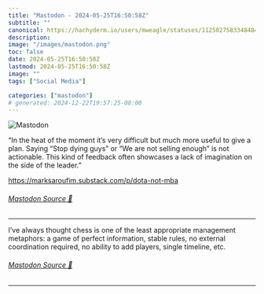 ```yaml
---
title: "Mastodon - 2024-05-25T16:50:58Z"
subtitle: ""
canonical: https://hachyderm.io/users/mweagle/statuses/112502758334848467
description:
image: "/images/mastodon.png"
toc: false
date: 2024-05-25T16:50:58Z
lastmod: 2024-05-25T16:50:58Z
image: ""
tags: ["Social Media"]

categories: ["mastodon"]
# generated: 2024-12-22T19:57:25-08:00
---
```

![Mastodon](/images/mastodon.png)

<p>“In the heat of the moment it’s very difficult but much more useful to give a plan. Saying “Stop dying guys” or “We are not selling enough” is not actionable. This kind of feedback often showcases a lack of imagination on the side of the leader.”</p><p><a href="https://marksaroufim.substack.com/p/dota-not-mba" target="_blank" rel="nofollow noopener noreferrer" translate="no"><span class="invisible">https://</span><span class="ellipsis">marksaroufim.substack.com/p/do</span><span class="invisible">ta-not-mba</span></a></p>


###### [Mastodon Source 🐘](https://hachyderm.io/@mweagle/112502758334848467)

___

<p>I’ve always thought chess is one of the least appropriate management metaphors: a game of perfect information, stable rules, no external coordination required, no ability to add players, single timeline, etc.</p>


###### [Mastodon Source 🐘](https://hachyderm.io/@mweagle/112502771204831542)

___
